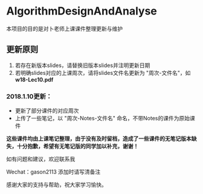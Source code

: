 # AlgorithmDesignAndAnalyse
本项目的目的是对卜老师上课课件整理更新与维护

## 更新原则
1. 若存在新版本slides，请替换旧版本slides并注明更新日期
2. 若明确slides对应的上课周次，请将slides文件名更新为 "周次-文件名"，如**w18-Lec10.pdf**

### 2018.1.10更新：
* 更新了部分课件的对应周次
* 上传了一些笔记，以 "周次-Notes-文件名" 命名，不带Notes的课件为原始课件

**这些课件均由上课笔记整理，由于没有及时留档，造成了一些课件的无笔记版本缺失，十分抱歉，希望有无笔记版的同学加以补充，谢谢！**

如有问题和建议，欢迎联系我

Wechat：gason2113  添加时请写清备注

感谢大家的支持与帮助，祝大家学习愉快。
